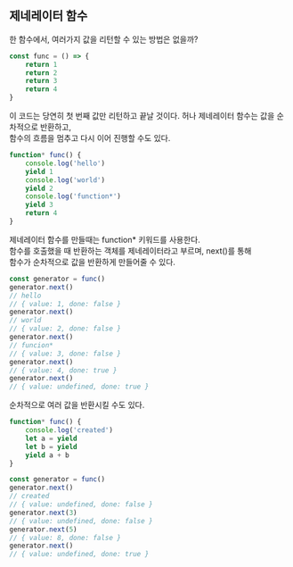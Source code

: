 ## 제네레이터 함수

한 함수에서, 여러가지 값을 리턴할 수 있는 방법은 없을까?

```js
const func = () => {
	return 1
	return 2
	return 3
	return 4
}
```

이 코드는 당연히 첫 번째 값만 리턴하고 끝날 것이다. 허나 제네레이터 함수는 값을 순차적으로 반환하고,  
함수의 흐름을 멈추고 다시 이어 진행할 수도 있다.

```js
function* func() {
	console.log('hello')
	yield 1
	console.log('world')
	yield 2
	console.log('function*')
	yield 3
	return 4
}
```

제네레이터 함수를 만들때는 function\* 키워드를 사용한다.  
함수를 호출했을 때 반환하는 객체를 제네레이터라고 부르며, next()를 통해  
함수가 순차적으로 값을 반환하게 만들어줄 수 있다.

```js
const generator = func()
generator.next()
// hello
// { value: 1, done: false }
generator.next()
// world
// { value: 2, done: false }
generator.next()
// funcion*
// { value: 3, done: false }
generator.next()
// { value: 4, done: true }
generator.next()
// { value: undefined, done: true }
```

순차적으로 여러 값을 반환시킬 수도 있다.

```js
function* func() {
	console.log('created')
	let a = yield
	let b = yield
	yield a + b
}

const generator = func()
generator.next()
// created
// { value: undefined, done: false }
generator.next(3)
// { value: undefined, done: false }
generator.next(5)
// { value: 8, done: false }
generator.next()
// { value: undefined, done: true }
```
